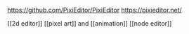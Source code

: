 https://github.com/PixiEditor/PixiEditor
https://pixieditor.net/

[[2d editor]]
[[pixel art]] and [[animation]]
[[node editor]]